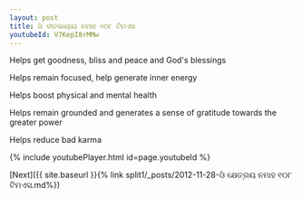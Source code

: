 ```yaml
---
layout: post
title: ଓଁ ବୀତଭାୟାୟ ନମାହ ୧୦୮ ଟିମଏସ
youtubeId: V7KepI8rMMw
---
```

 
 
Helps get goodness, bliss and peace and God's blessings
 
Helps remain focused, help generate inner energy 
 
Helps boost physical and mental health 
 
Helps remain grounded and generates a sense of gratitude towards the greater power 
 
Helps reduce bad karma
 
 
 
 


{% include youtubePlayer.html id=page.youtubeId %}
 
[Next]({{ site.baseurl }}{% link  split1/_posts/2012-11-28-ଓଁ କ୍ଷେତ୍ରୟ ନମାହ ୧୦୮ ଟିମଏସ.md%})
 

